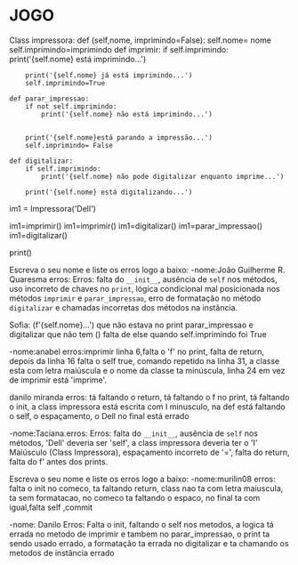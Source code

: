 # JOGO
Class impressora:
    def (self,nome, imprimindo=False):
        self.nome= nome
        self.imprimindo=imprimindo
    def imprimir:
        if self.imprimindo:
            print('{self.nome} está imprimindo...')
            
        
        print('{self.nome} já está imprimindo...')
        self.imprimindo=True
        
    def parar_impressao:
        if not self.imprimindo:
            print('{self.nome} não está imprimindo...')
        
        
        print('{self.nome}está parando a impressão...')
        self.imprimindo= False
        
    def digitalizar:
        if self.imprimindo:
            print('{self.nome} não pode digitalizar enquanto imprime...')
            
        print('{self.nome} está digitalizando...')

im1 = Impressora('Dell')
      
im1=imprimir()
im1=imprimir()
im1=digitalizar()
im1=parar_impressao()
im1=digitalizar()

print()


Escreva o seu nome e liste os erros logo a baixo: 
-nome:João Guilherme R. Quaresma erros: Erros: falta do `__init__`, ausência de `self` nos métodos, uso incorreto de chaves no `print`, lógica condicional mal posicionada nos métodos `imprimir` e `parar_impressao`, erro de formatação no método `digitalizar` e chamadas incorretas dos métodos na instância.

Sofia:
(f'{self.nome}...') que não estava no print
parar_impressao e digitalizar que não tem ()
falta de else quando self.imprimindo foi True

-nome:anabel erros:imprimir linha 6,falta o 'f' no print, falta de return, depois da linha 16 falta o self true, comando repetido na linha 31, a classe esta com letra maiúscula e o nome da classe ta minúscula, linha 24 em vez de imprimir está 'imprime'.

danilo miranda
erros: tá faltando o return, tá faltando o f no print, tá faltando o init, a class impressora está escrita com I minusculo, na def está faltando o self, o espaçamento,  o Dell no final está errado
 
-nome:Taciana.erros: Erros: falta do `__init__`, ausência de `self` nos métodos, 'Dell' deveria ser 'self', a class impressora deveria ter o 'I' Maiúsculo (Class Impressora), espaçamento incorreto de '=', falta do return, falta do f' antes dos prints.

Escreva o seu nome e liste os erros logo a baixo: 
-nome:murilin08 erros: falta o init no comeco, ta faltando return, class nao ta com letra maiuscula, ta sem formatacao, no comeco ta faltando o espaco, no final ta com igual,falta self ,commit

-nome: Danilo
Erros: Falta o init, faltando o self nos metodos, a logica tá errada no metodo de imprimir e tambem no parar_impressao, o print ta sendo usado errado, a formatação ta errada no digitalizar e ta chamando os metodos de instância errado
